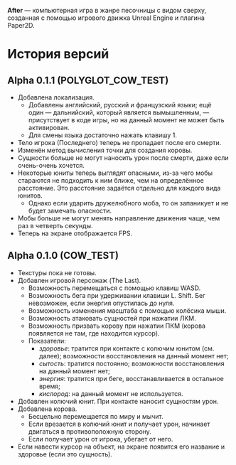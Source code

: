 **After** — компьютерная игра в жанре песочницы с видом сверху, созданная с помощью игрового движка Unreal Engine и плагина Paper2D.

# История версий

## Alpha 0.1.1 (POLYGLOT_COW_TEST)
- Добавлена локализация.
  + Добавлены английский, русский и французский языки; ещё один — дальнийский, который является вымышленным, — присутствует в коде игры, но на данный момент не может быть активирован.
  + Для смены языка достаточно нажать клавишу 1.
- Тело игрока (Последнего) теперь не пропадает после его смерти.
- Изменён метод вычисления точки для создания коровы.
- Сущности больше не могут наносить урон после смерти, даже если очень-очень хочется.
- Некоторые юниты теперь выглядят опасными, из-за чего мобы стараются не подходить к ним ближе, чем на определённое расстояние. Это расстояние задаётся отдельно для каждого вида юнитов.
  + Однако если ударить дружелюбного моба, то он запаникует и не будет замечать опасности.
- Мобы больше не могут менять направление движения чаще, чем раз в четверть секунды.
- Теперь на экране отображается FPS.

## Alpha 0.1.0 (COW_TEST)
- Текстуры пока не готовы.
- Добавлен игровой персонаж (The Last).
  + Возможность перемещаться с помощью клавиш WASD.
  + Возможность бега при удерживании клавиши L. Shift. Бег невозможен, если энергия опустилась до нуля.
  + Возможность изменения масштаба с помощью колёсика мыши.
  + Возможность атаковать сущностей при нажатии ЛКМ.
  + Возможность призвать корову при нажатии ПКМ (корова появляется не там, где находится курсор).
  + Показатели:
    - *здоровье*: тратится при контакте с колючим юнитом (см. далее); возможности восстановления на данный момент нет;
    - *сытость*: тратится постоянно; возможности восстановления на данный момент нет;
    - *энергия*: тратится при беге, восстанавливается в остальное время;
    - *кислород*: на данный момент не используется.
- Добавлен колючий юнит. При контакте наносит сущностям урон.
- Добавлена корова.
  + Бесцельно перемещается по миру и мычит.
  + Если врезается в колючий юнит и получает урон, начинает двигаться в противоположную сторону.
  + Если получает урон от игрока, убегает от него.
- Если навести курсор на объект, на экране появится его название и здоровье (если это сущность).
